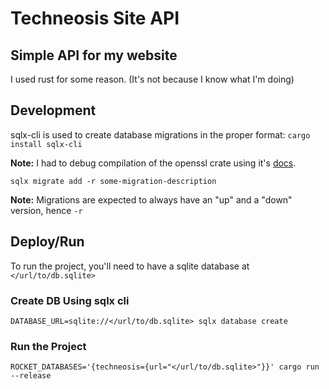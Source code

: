 # Techneosis Site API

## Simple API for my website
I used rust for some reason. (It's not because I know what I'm doing)

## Development
sqlx-cli is used to create database migrations in the proper format:
`cargo install sqlx-cli`

**Note:** I had to debug compilation of the openssl crate using it's [docs](https://docs.rs/openssl/latest/openssl/).



`sqlx migrate add -r some-migration-description`

**Note:** Migrations are expected to always have an "up" and a "down" version, hence `-r`

## Deploy/Run
To run the project, you'll need to have a sqlite database at `</url/to/db.sqlite>`

### Create DB Using sqlx cli
`DATABASE_URL=sqlite://</url/to/db.sqlite> sqlx database create`

### Run the Project
`ROCKET_DATABASES='{techneosis={url="</url/to/db.sqlite>"}}' cargo run --release`

